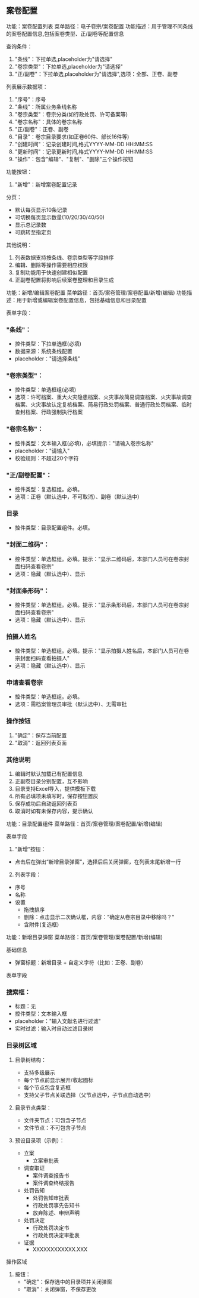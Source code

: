 ## 案卷配置

功能：案卷配置列表
菜单路径：电子卷宗/案卷配置
功能描述：用于管理不同条线的案卷配置信息,包括案卷类型、正/副卷等配置信息

查询条件：
1. "条线"：下拉单选,placeholder为"请选择"
2. "卷宗类型"：下拉单选,placeholder为"请选择" 
3. "正/副卷"：下拉单选,placeholder为"请选择",选项：全部、正卷、副卷


列表展示数据项：
1. "序号"：序号
2. "条线"：所属业务条线名称
3. "卷宗类型"：卷宗分类(如行政处罚、许可备案等)
4. "卷宗名称"：具体的卷宗名称
5. "正/副卷"：正卷、副卷
6. "目录"：卷宗目录要求(如正卷60件、部长16件等)
7. "创建时间"：记录创建时间,格式YYYY-MM-DD HH:MM:SS
8. "更新时间"：记录更新时间,格式YYYY-MM-DD HH:MM:SS
9. "操作"：包含"编辑"、"复制"、"删除"三个操作按钮

功能按钮：
1. "新增"：新增案卷配置记录

分页：
- 默认每页显示10条记录
- 可切换每页显示数量(10/20/30/40/50)
- 显示总记录数
- 可跳转至指定页

其他说明：
1. 列表数据支持按条线、卷宗类型等字段排序
2. 编辑、删除等操作需要相应权限
3. 复制功能用于快速创建相似配置
4. 正副卷配置将影响后续案卷整理和目录生成




功能：新增/编辑案卷配置
菜单路径：首页/案卷管理/案卷配置/新增(编辑)
功能描述：用于新增或编辑案卷配置信息，包括基础信息和目录配置


表单字段：

### "条线"：
- 控件类型：下拉单选框(必填)
- 数据来源：系统条线配置
- placeholder："请选择条线"

### "卷宗类型"：
- 控件类型：单选框组(必填) 
- 选项：许可档案、重大火灾隐患档案、火灾事故简易调查档案、火灾事故调查档案、火灾事故认定复核档案、简易行政处罚档案、普通行政处罚档案、临时查封档案、行政强制执行档案

### "卷宗名称"：
- 控件类型：文本输入框(必填)，必填提示："请输入卷宗名称"
- placeholder："请输入"
- 校验规则：不超过20个字符

### "正/副卷配置"：
- 控件类型：复选框组。必填。
- 选项：正卷（默认选中，不可取消）、副卷（默认选中）
   
### 目录
- 控件类型：目录配置组件。必填。

### "封面二维码"：
- 控件类型：单选框组。必填。提示："显示二维码后，本部门人员可在卷宗封面扫码查看卷宗"
- 选项：隐藏（默认选中）、显示
   
### "封面条形码"：
- 控件类型：单选框组。必填。提示："显示条形码后，本部门人员可在卷宗封面扫码查看卷宗"
- 选项：隐藏（默认选中）、显示

### 拍摄人姓名
- 控件类型：单选框组。必填。提示："显示拍摄人姓名后，本部门人员可在卷宗封面扫码查看拍摄人"
- 选项：隐藏（默认选中）、显示

### 申请查看卷宗
- 控件类型：单选框组。必填。
- 选项：需档案管理员审批（默认选中）、无需审批

### 操作按钮
1. "确定"：保存当前配置
2. "取消"：返回列表页面

### 其他说明
1. 编辑时默认加载已有配置信息
2. 正副卷目录分别配置，互不影响
3. 目录支持Excel导入，提供模板下载
4. 所有必填项未填写时，保存按钮置灰
5. 保存成功后自动返回列表页
6. 取消时如有未保存内容，提示确认

功能：目录配置组件
菜单路径：首页/案卷管理/案卷配置/新增(编辑)

表单字段
1. "新增"按钮：
- 点击后在弹出“新增目录弹窗”，选择后后关闭弹窗，在列表末尾新增一行

2. 列表字段：
- 序号
- 名称
- 设置
    - 拖拽排序
    - 删除：点击显示二次确认框，内容："确定从卷宗目录中移除吗？"
    - 含附件(复选框)


功能：新增目录弹窗
菜单路径：首页/案卷管理/案卷配置/新增(编辑)

基础信息
- 弹窗标题：新增目录 + 自定义字符（比如：正卷、副卷）

表单字段
### 搜索框：
- 标题：无
- 控件类型：文本输入框
- placeholder："输入文献名进行过滤"
- 实时过滤：输入时自动过滤目录树

### 目录树区域
1. 目录树结构：
   - 支持多级展示
   - 每个节点前显示展开/收起图标
   - 每个节点包含复选框
   - 支持父子节点关联选择（父节点选中，子节点自动选中）

2. 目录节点类型：
   - 文件夹节点：可包含子节点
   - 文件节点：不可包含子节点

3. 预设目录项（示例）：
   - 立案
     - 立案审批表
   - 调查取证
     - 案件调查报告书
     - 案件调查终结报告
   - 处罚告知
     - 处罚告知审批表
     - 行政处罚事先告知书
     - 放弃陈述、申辩声明
   - 处罚决定
     - 行政处罚决定书
     - 行政处罚决定审批表
   - 证据
     - XXXXXXXXXXXX.XXX

操作区域
1. 按钮：
   - "确定"：保存选中的目录项并关闭弹窗
   - "取消"：关闭弹窗，不保存更改



